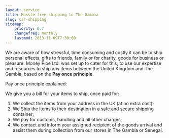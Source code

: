 ```yaml
---
layout: service
title: Hassle free shipping to The Gambia
slug: car-shipping
sitemap:
    priority: 0.7
    changefreq: monthly
    lastmod: 2013-11-09T7:30:00
---
```

We are aware of how stressful, time consuming and costly it can be to ship personal effects, gifts to friends, family or for charity, goods for business or pleasure. Money Pipe Ltd. was set up to cater for this; to use our expertise and resources to ship any items between the United Kingdom and The Gambia, based on the **Pay once principle**.

Pay once principle explained:

We give you a bill for your items to ship, once paid for:

1. We collect the items from your address in the UK (at no extra cost);
2. We Ship the items to their destination in a safe and secure shipping container;
3. We pay for customs, handling and all other charges;
4. We contact and inform your assigned recipient of the goods arrival and assist them during collection from our stores in The Gambia or Senegal.